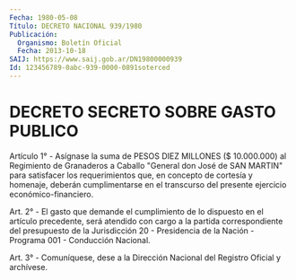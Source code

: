 ```yaml
---
Fecha: 1980-05-08
Título: DECRETO NACIONAL 939/1980
Publicación:
  Organismo: Boletín Oficial
  Fecha: 2013-10-18
SAIJ: https://www.saij.gob.ar/DN19800000939
Id: 123456789-0abc-939-0000-0891soterced
---
```

# DECRETO SECRETO SOBRE GASTO PUBLICO

<a id="1"></a>
Artículo 1° - Asígnase la suma de PESOS DIEZ MILLONES ($ 10.000.000) al Regimiento de Granaderos a Caballo "General don José de SAN MARTIN" para satisfacer los requerimientos que, en concepto de cortesía y homenaje, deberán cumplimentarse en el transcurso del presente ejercicio económico-financiero.

<a id="2"></a>
Art. 2° - El gasto que demande el cumplimiento de lo dispuesto en el artículo precedente, será atendido con cargo a la partida correspondiente del presupuesto de la Jurisdicción 20 - Presidencia de la Nación - Programa 001 - Conducción Nacional.

<a id="3"></a>
Art. 3° - Comuníquese, dese a la Dirección Nacional del Registro Oficial y archívese.